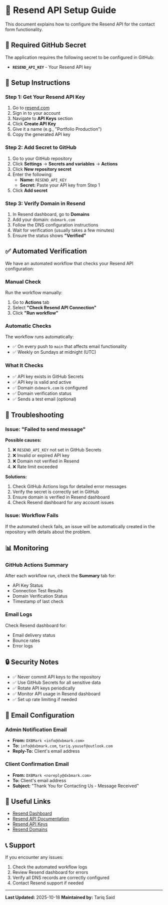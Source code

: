 # 📧 Resend API Setup Guide

This document explains how to configure the Resend API for the contact form functionality.

## 🔑 Required GitHub Secret

The application requires the following secret to be configured in GitHub:

- **`RESEND_API_KEY`** - Your Resend API key

## 📝 Setup Instructions

### Step 1: Get Your Resend API Key

1. Go to [resend.com](https://resend.com)
2. Sign in to your account
3. Navigate to **API Keys** section
4. Click **Create API Key**
5. Give it a name (e.g., "Portfolio Production")
6. Copy the generated API key

### Step 2: Add Secret to GitHub

1. Go to your GitHub repository
2. Click **Settings** → **Secrets and variables** → **Actions**
3. Click **New repository secret**
4. Enter the following:
   - **Name:** `RESEND_API_KEY`
   - **Secret:** Paste your API key from Step 1
5. Click **Add secret**

### Step 3: Verify Domain in Resend

1. In Resend dashboard, go to **Domains**
2. Add your domain: `dxbmark.com`
3. Follow the DNS configuration instructions
4. Wait for verification (usually takes a few minutes)
5. Ensure the status shows **"Verified"**

## ✅ Automated Verification

We have an automated workflow that checks your Resend API configuration:

### Manual Check
Run the workflow manually:
1. Go to **Actions** tab
2. Select **"Check Resend API Connection"**
3. Click **"Run workflow"**

### Automatic Checks
The workflow runs automatically:
- ✅ On every push to `main` that affects email functionality
- ✅ Weekly on Sundays at midnight (UTC)

### What It Checks
- ✅ API key exists in GitHub Secrets
- ✅ API key is valid and active
- ✅ Domain `dxbmark.com` is configured
- ✅ Domain verification status
- ✅ Sends a test email (optional)

## 🚨 Troubleshooting

### Issue: "Failed to send message"

**Possible causes:**
1. ❌ `RESEND_API_KEY` not set in GitHub Secrets
2. ❌ Invalid or expired API key
3. ❌ Domain not verified in Resend
4. ❌ Rate limit exceeded

**Solutions:**
1. Check GitHub Actions logs for detailed error messages
2. Verify the secret is correctly set in GitHub
3. Ensure domain is verified in Resend dashboard
4. Check Resend dashboard for any account issues

### Issue: Workflow Fails

If the automated check fails, an issue will be automatically created in the repository with details about the problem.

## 📊 Monitoring

### GitHub Actions Summary
After each workflow run, check the **Summary** tab for:
- API Key Status
- Connection Test Results
- Domain Verification Status
- Timestamp of last check

### Email Logs
Check Resend dashboard for:
- Email delivery status
- Bounce rates
- Error logs

## 🔒 Security Notes

- ✅ Never commit API keys to the repository
- ✅ Use GitHub Secrets for all sensitive data
- ✅ Rotate API keys periodically
- ✅ Monitor API usage in Resend dashboard
- ✅ Set up rate limiting if needed

## 📧 Email Configuration

### Admin Notification Email
- **From:** `DXBMark <info@dxbmark.com>`
- **To:** `info@dxbmark.com`, `tariq.yousef@outlook.com`
- **Reply-To:** Client's email address

### Client Confirmation Email
- **From:** `DXBMark <noreply@dxbmark.com>`
- **To:** Client's email address
- **Subject:** "Thank You for Contacting Us - Message Received"

## 🔗 Useful Links

- [Resend Dashboard](https://resend.com/overview)
- [Resend API Documentation](https://resend.com/docs)
- [Resend API Keys](https://resend.com/api-keys)
- [Resend Domains](https://resend.com/domains)

## 📞 Support

If you encounter any issues:
1. Check the automated workflow logs
2. Review Resend dashboard for errors
3. Verify all DNS records are correctly configured
4. Contact Resend support if needed

---

**Last Updated:** 2025-10-18
**Maintained by:** Tariq Said
